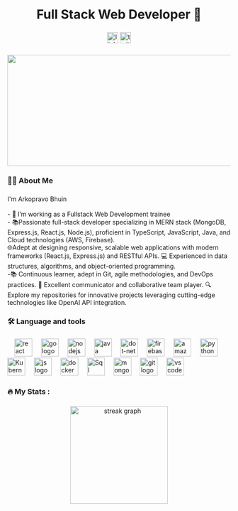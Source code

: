 ###

<h1 align="center">Full Stack Web Developer 👋</h1>

###
<div align="center">
  <a href="https://www.linkedin.com/in/arkopravo-bhuin/ target="_blank">
  <img src="https://img.shields.io/static/v1?message=LinkedIn&logo=linkedin&label=&color=0077B5&logoColor=white&labelColor=&style=for-the-badge" height="25" alt="linkedin logo"  /></a>
  <a href ="https://x.com/arkapravobhuin">
  <img src="https://img.shields.io/static/v1?message=Twitter&logo=twitter&label=&color=1DA1F2&logoColor=white&labelColor=&style=for-the-badge" height="25" alt="twitter logo"  /></a>
</div>

###

<div align="center">
  <img height="250" width="850" src="https://img.freepik.com/free-photo/programming-script-text-coding-word_53876-121207.jpg?t=st=1734710856~exp=1734714456~hmac=b45ce382cea28e7d6b1a2c0879a50fe72ce1968b4c9b5a72dac9ab83e7360f08&w=1380"  />
</div>

###



###

<h3 align="left">👩‍💻  About Me</h3>

###

<p align="left">I'm Arkopravo Bhuin <br>
<br>- 🔭 I’m working as a Fullstack Web Development trainee <br>- 
📚Passionate full-stack developer specializing in MERN stack (MongoDB, Express.js, React.js, Node.js), proficient in TypeScript, JavaScript, Java, and Cloud technologies (AWS, Firebase).<br>
🌐Adept at designing responsive, scalable web applications with modern frameworks (React.js, Express.js) and RESTful APIs. 💻 Experienced in data structures, algorithms, and object-oriented programming.<br>
-📚 Continuous learner, adept in Git, agile methodologies, and DevOps practices. 🤝 Excellent communicator and collaborative team player. 🔍 Explore my repositories for innovative projects leveraging cutting-edge technologies like OpenAI API integration.</p>

###

<h3 align="left">🛠 Language and tools</h3>

###

<div align="left">
  <img width="12" />
  <img src="https://cdn.jsdelivr.net/gh/devicons/devicon@latest/icons/react/react-original-wordmark.svg" height="40" alt="react logo" />
  <img width="12" />
  <img src="https://cdn.jsdelivr.net/gh/devicons/devicon/icons/go/go-original-wordmark.svg" height="40" alt="go logo"  />
  <img width="12" />
  <img src="https://cdn.jsdelivr.net/gh/devicons/devicon@latest/icons/nodejs/nodejs-original-wordmark.svg" height="40" alt="nodejs logo"  />
  <img width="12" />
  <img src="https://cdn.jsdelivr.net/gh/devicons/devicon@latest/icons/java/java-original-wordmark.svg"height="40" alt="java logo"  />
  <img width="12" />
  <img src="https://cdn.jsdelivr.net/gh/devicons/devicon/icons/dot-net/dot-net-plain-wordmark.svg" height="40" alt="dot-net logo"  />
  <img width="12" />
  <img src="https://cdn.jsdelivr.net/gh/devicons/devicon/icons/firebase/firebase-plain-wordmark.svg" height="40" alt="firebase logo"  />
  <img width="12" />
  <img src="https://cdn.jsdelivr.net/gh/devicons/devicon@latest/icons/amazonwebservices/amazonwebservices-original-wordmark.svg" height="40" alt="amazon web services logo"  />
  <img width="12" />
  <img src="https://cdn.jsdelivr.net/gh/devicons/devicon@latest/icons/python/python-original-wordmark.svg" height="40" alt="python logo"  />
  <img width="12" />
  <img src="https://cdn.jsdelivr.net/gh/devicons/devicon/icons/kubernetes/kubernetes-plain.svg" height="40" alt="Kubernetes logo"  />
  <img width="12" />
  <img src="https://cdn.jsdelivr.net/gh/devicons/devicon@latest/icons/javascript/javascript-original.svg" height="40" alt="js logo"  />
  <img width="12" />      
  <img src="https://cdn.jsdelivr.net/gh/devicons/devicon/icons/docker/docker-plain-wordmark.svg" height="40" alt="docker logo"  />
  <img width="12" />  
  <img src="https://cdn.jsdelivr.net/gh/devicons/devicon@latest/icons/mysql/mysql-original-wordmark.svg" height="40" alt="Sql logo" />
  <img width="12" />  
  <img src="https://cdn.jsdelivr.net/gh/devicons/devicon@latest/icons/mongodb/mongodb-original-wordmark.svg" height="40" alt="mongodb logo"  />
  <img width="12" />
  <img src="https://cdn.jsdelivr.net/gh/devicons/devicon@latest/icons/git/git-original-wordmark.svg" height="40" alt="git logo"  />
  <img width="12" />
  <img src="https://cdn.jsdelivr.net/gh/devicons/devicon@latest/icons/vscode/vscode-original-wordmark.svg" height="40" alt="vscode logo" />
                 
</div>

###

<h3 align="left">🔥   My Stats :</h3>

###

<div align="center">
  <img src="https://streak-stats.demolab.com?user=maurodesouza&locale=en&mode=daily&theme=dark&hide_border=false&border_radius=5&order=3" height="220" alt="streak graph"  />
</div>

###



